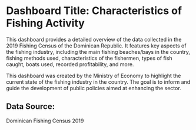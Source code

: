 # Dashboard Title: Characteristics of Fishing Activity

This dashboard provides a detailed overview of the data collected in the 2019 Fishing Census of the Dominican Republic. It features key aspects of the fishing industry, including the main fishing beaches/bays in the country, fishing methods used, characteristics of the fishermen, types of fish caught, boats used, recorded profitability, and more.

This dashboard was created by the Ministry of Economy to highlight the current state of the fishing industry in the country. The goal is to inform and guide the development of public policies aimed at enhancing the sector.


## Data Source: 
Dominican Fishing Census 2019
